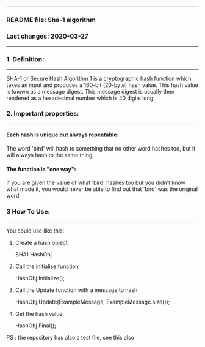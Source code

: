 *************************************************
### README file: Sha-1 algorithm
### Last changes: 2020-03-27     
*************************************************


### 1. Definition:
******************
SHA-1 or Secure Hash Algorithm 1 is a cryptographic hash function which takes an input and produces a 160-bit (20-byte) hash value.
This hash value is known as a message digest. This message digest is usually then rendered as a hexadecimal number which is 40 digits long.

### 2. Important properties:
***************************

#### Each hash is unique but always repeatable:
The word 'bird' will hash to something that no other word hashes too, but it will always hash to the same thing.

#### The function is "one way":
If you are given the value of what 'bird' hashes too but you didn't know what made it, you would never be able to find out that 'bird' was the original word.


### 3 How To Use:
****************
You could use like this:

1. Create a hash object 

	SHA1 HashObj

2. Call the initialise function 

	HashObj.Initialize();

2. Call the Update function with a message to hash

	HashObj.Update(ExampleMessage, ExampleMessage.size());  

3. Get the hash value

	HashObj.Final();
	
PS : the repository has also a test file, see this also
